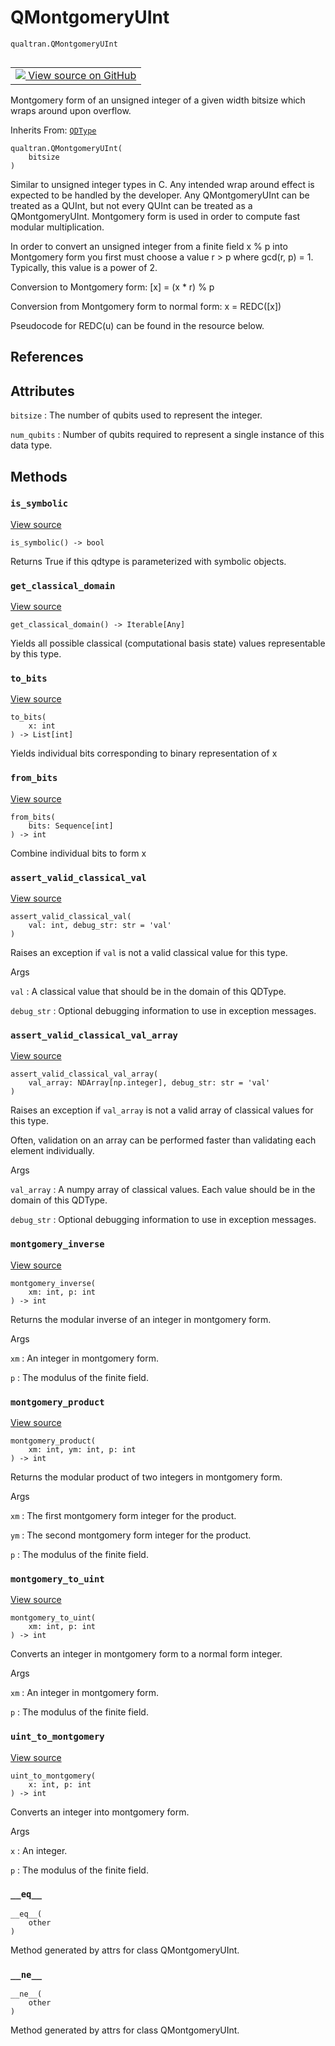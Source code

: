 # QMontgomeryUInt
`qualtran.QMontgomeryUInt`


<table class="tfo-notebook-buttons tfo-api nocontent" align="left">
<td>
  <a target="_blank" href="https://github.com/quantumlib/Qualtran/blob/main/qualtran/_infra/data_types.py#L760-L863">
    <img src="https://www.tensorflow.org/images/GitHub-Mark-32px.png" />
    View source on GitHub
  </a>
</td>
</table>



Montgomery form of an unsigned integer of a given width bitsize which wraps around upon overflow.

Inherits From: [`QDType`](../qualtran/QDType.md)

<pre class="devsite-click-to-copy prettyprint lang-py tfo-signature-link">
<code>qualtran.QMontgomeryUInt(
    bitsize
)
</code></pre>



<!-- Placeholder for "Used in" -->

Similar to unsigned integer types in C. Any intended wrap around effect is
expected to be handled by the developer. Any QMontgomeryUInt can be treated as a QUInt, but not
every QUInt can be treated as a QMontgomeryUInt. Montgomery form is used in order to compute
fast modular multiplication.

In order to convert an unsigned integer from a finite field x % p into Montgomery form you
first must choose a value r > p where gcd(r, p) = 1. Typically, this value is a power of 2.

Conversion to Montgomery form:
    [x] = (x * r) % p

Conversion from Montgomery form to normal form:
    x = REDC([x])

Pseudocode for REDC(u) can be found in the resource below.

<h2 class="add-link">References</h2>






<h2 class="add-link">Attributes</h2>

`bitsize`<a id="bitsize"></a>
: The number of qubits used to represent the integer.

`num_qubits`<a id="num_qubits"></a>
: Number of qubits required to represent a single instance of this data type.




## Methods

<h3 id="is_symbolic"><code>is_symbolic</code></h3>

<a target="_blank" class="external" href="https://github.com/quantumlib/Qualtran/blob/main/qualtran/_infra/data_types.py#L799-L800">View source</a>

<pre class="devsite-click-to-copy prettyprint lang-py tfo-signature-link">
<code>is_symbolic() -> bool
</code></pre>

Returns True if this qdtype is parameterized with symbolic objects.


<h3 id="get_classical_domain"><code>get_classical_domain</code></h3>

<a target="_blank" class="external" href="https://github.com/quantumlib/Qualtran/blob/main/qualtran/_infra/data_types.py#L802-L803">View source</a>

<pre class="devsite-click-to-copy prettyprint lang-py tfo-signature-link">
<code>get_classical_domain() -> Iterable[Any]
</code></pre>

Yields all possible classical (computational basis state) values representable by this type.


<h3 id="to_bits"><code>to_bits</code></h3>

<a target="_blank" class="external" href="https://github.com/quantumlib/Qualtran/blob/main/qualtran/_infra/data_types.py#L805-L807">View source</a>

<pre class="devsite-click-to-copy prettyprint lang-py tfo-signature-link">
<code>to_bits(
    x: int
) -> List[int]
</code></pre>

Yields individual bits corresponding to binary representation of x


<h3 id="from_bits"><code>from_bits</code></h3>

<a target="_blank" class="external" href="https://github.com/quantumlib/Qualtran/blob/main/qualtran/_infra/data_types.py#L809-L810">View source</a>

<pre class="devsite-click-to-copy prettyprint lang-py tfo-signature-link">
<code>from_bits(
    bits: Sequence[int]
) -> int
</code></pre>

Combine individual bits to form x


<h3 id="assert_valid_classical_val"><code>assert_valid_classical_val</code></h3>

<a target="_blank" class="external" href="https://github.com/quantumlib/Qualtran/blob/main/qualtran/_infra/data_types.py#L812-L818">View source</a>

<pre class="devsite-click-to-copy prettyprint lang-py tfo-signature-link">
<code>assert_valid_classical_val(
    val: int, debug_str: str = &#x27;val&#x27;
)
</code></pre>

Raises an exception if `val` is not a valid classical value for this type.


Args

`val`
: A classical value that should be in the domain of this QDType.

`debug_str`
: Optional debugging information to use in exception messages.




<h3 id="assert_valid_classical_val_array"><code>assert_valid_classical_val_array</code></h3>

<a target="_blank" class="external" href="https://github.com/quantumlib/Qualtran/blob/main/qualtran/_infra/data_types.py#L820-L826">View source</a>

<pre class="devsite-click-to-copy prettyprint lang-py tfo-signature-link">
<code>assert_valid_classical_val_array(
    val_array: NDArray[np.integer], debug_str: str = &#x27;val&#x27;
)
</code></pre>

Raises an exception if `val_array` is not a valid array of classical values for this type.

Often, validation on an array can be performed faster than validating each element
individually.

Args

`val_array`
: A numpy array of classical values. Each value should be in the domain
  of this QDType.

`debug_str`
: Optional debugging information to use in exception messages.




<h3 id="montgomery_inverse"><code>montgomery_inverse</code></h3>

<a target="_blank" class="external" href="https://github.com/quantumlib/Qualtran/blob/main/qualtran/_infra/data_types.py#L828-L835">View source</a>

<pre class="devsite-click-to-copy prettyprint lang-py tfo-signature-link">
<code>montgomery_inverse(
    xm: int, p: int
) -> int
</code></pre>

Returns the modular inverse of an integer in montgomery form.


Args

`xm`
: An integer in montgomery form.

`p`
: The modulus of the finite field.




<h3 id="montgomery_product"><code>montgomery_product</code></h3>

<a target="_blank" class="external" href="https://github.com/quantumlib/Qualtran/blob/main/qualtran/_infra/data_types.py#L837-L845">View source</a>

<pre class="devsite-click-to-copy prettyprint lang-py tfo-signature-link">
<code>montgomery_product(
    xm: int, ym: int, p: int
) -> int
</code></pre>

Returns the modular product of two integers in montgomery form.


Args

`xm`
: The first montgomery form integer for the product.

`ym`
: The second montgomery form integer for the product.

`p`
: The modulus of the finite field.




<h3 id="montgomery_to_uint"><code>montgomery_to_uint</code></h3>

<a target="_blank" class="external" href="https://github.com/quantumlib/Qualtran/blob/main/qualtran/_infra/data_types.py#L847-L854">View source</a>

<pre class="devsite-click-to-copy prettyprint lang-py tfo-signature-link">
<code>montgomery_to_uint(
    xm: int, p: int
) -> int
</code></pre>

Converts an integer in montgomery form to a normal form integer.


Args

`xm`
: An integer in montgomery form.

`p`
: The modulus of the finite field.




<h3 id="uint_to_montgomery"><code>uint_to_montgomery</code></h3>

<a target="_blank" class="external" href="https://github.com/quantumlib/Qualtran/blob/main/qualtran/_infra/data_types.py#L856-L863">View source</a>

<pre class="devsite-click-to-copy prettyprint lang-py tfo-signature-link">
<code>uint_to_montgomery(
    x: int, p: int
) -> int
</code></pre>

Converts an integer into montgomery form.


Args

`x`
: An integer.

`p`
: The modulus of the finite field.




<h3 id="__eq__"><code>__eq__</code></h3>

<pre class="devsite-click-to-copy prettyprint lang-py tfo-signature-link">
<code>__eq__(
    other
)
</code></pre>

Method generated by attrs for class QMontgomeryUInt.


<h3 id="__ne__"><code>__ne__</code></h3>

<pre class="devsite-click-to-copy prettyprint lang-py tfo-signature-link">
<code>__ne__(
    other
)
</code></pre>

Method generated by attrs for class QMontgomeryUInt.




